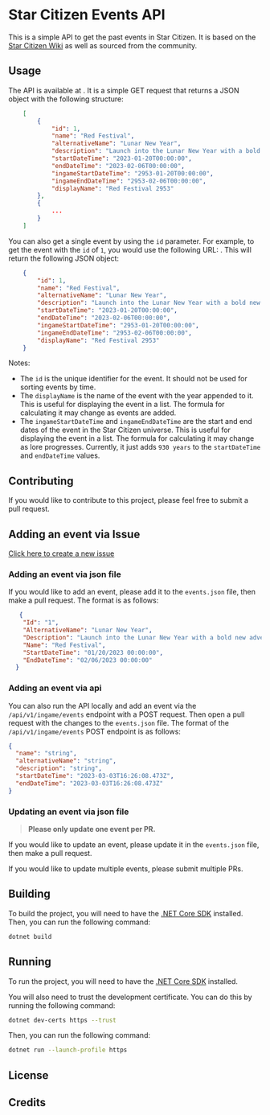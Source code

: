 # Star Citizen Events API
This is a simple API to get the past events in Star Citizen. It is based on the [Star Citizen Wiki](https://robertsspaceindustries.com/comm-link/spectrum-dispatch/16259-Star-Citizen-Events-API) as well as sourced from the community.

## Usage
The API is available at [](). It is a simple GET request that returns a JSON object with the following structure:

```json
    [
        {
            "id": 1,
            "name": "Red Festival",
            "alternativeName": "Lunar New Year",
            "description": "Launch into the Lunar New Year with a bold new adventure from January 20 through February 6.\n\nTo ring in a prosperous Year of the Rabbit here on Earth in 2023, and Year of the Rooster in 2953 Stanton, we're inviting you to celebrate the Red Festival with us. As is tradition throughout the UEE, red envelopes have been hidden across Stanton, and we're offering a variety of red and gold ship paints to tempt good fortune in the year ahead.",
            "startDateTime": "2023-01-20T00:00:00",
            "endDateTime": "2023-02-06T00:00:00",
            "ingameStartDateTime": "2953-01-20T00:00:00",
            "ingameEndDateTime": "2953-02-06T00:00:00",
            "displayName": "Red Festival 2953"
        },
        {
            ...
        }
    ]
```

You can also get a single event by using the `id` parameter. For example, to get the event with the `id` of `1`, you would use the following URL: [](). This will return the following JSON object:

```json
    {
        "id": 1,
        "name": "Red Festival",
        "alternativeName": "Lunar New Year",
        "description": "Launch into the Lunar New Year with a bold new adventure from January 20 through February 6.\n\nTo ring in a prosperous Year of the Rabbit here on Earth in 2023, and Year of the Rooster in 2953 Stanton, we're inviting you to celebrate the Red Festival with us. As is tradition throughout the UEE, red envelopes have been hidden across Stanton, and we're offering a variety of red and gold ship paints to tempt good fortune in the year ahead.",
        "startDateTime": "2023-01-20T00:00:00",
        "endDateTime": "2023-02-06T00:00:00",
        "ingameStartDateTime": "2953-01-20T00:00:00",
        "ingameEndDateTime": "2953-02-06T00:00:00",
        "displayName": "Red Festival 2953"
    }
```

Notes: 
- The `id` is the unique identifier for the event. It should not be used for sorting events by time.
- The `displayName` is the name of the event with the year appended to it. This is useful for displaying the event in a list. The formula for calculating it may change as events are added.
- The `ingameStartDateTime` and `ingameEndDateTime` are the start and end dates of the event in the Star Citizen universe. This is useful for displaying the event in a list. The formula for calculating it may change as lore progresses. Currently, it just adds `930 years` to the `startDateTime` and `endDateTime` values.

## Contributing
If you would like to contribute to this project, please feel free to submit a pull request. 

## Adding an event via Issue
[Click here to create a new issue](https://github.com/ntindle/star-citizen-events-api/issues/new?assignees=ntindle&labels=new%2Cevents&template=event_request.yaml&title=%5BNew+Event%5D%3A+)

### Adding an event via json file
If you would like to add an event, please add it to the `events.json` file, then make a pull request. The format is as follows:

```json
   {
    "Id": "1",
    "AlternativeName": "Lunar New Year",
    "Description": "Launch into the Lunar New Year with a bold new adventure from January 20 through February 6.\n\nTo ring in a prosperous Year of the Rabbit here on Earth in 2023, and Year of the Rooster in 2953 Stanton, we\u0027re inviting you to celebrate the Red Festival with us. As is tradition throughout the UEE, red envelopes have been hidden across Stanton, and we\u0027re offering a variety of red and gold ship paints to tempt good fortune in the year ahead.",
    "Name": "Red Festival",
    "StartDateTime": "01/20/2023 00:00:00",
    "EndDateTime": "02/06/2023 00:00:00"
  }
```

### Adding an event via api
You can also run the API locally and add an event via the `/api/v1/ingame/events` endpoint with a POST request. Then open a pull request with the changes to the `events.json` file. The format of the `/api/v1/ingame/events` POST endpoint is as follows:

```json
{
  "name": "string",
  "alternativeName": "string",
  "description": "string",
  "startDateTime": "2023-03-03T16:26:08.473Z",
  "endDateTime": "2023-03-03T16:26:08.473Z"
}
```

### Updating an event via json file
> **Please only update one event per PR.** 

If you would like to update an event, please update it in the `events.json` file, then make a pull request. 

If you would like to update multiple events, please submit multiple PRs.


## Building
To build the project, you will need to have the [.NET Core SDK](https://dotnet.microsoft.com/download) installed. Then, you can run the following command:

```bash
dotnet build
```

## Running
To run the project, you will need to have the [.NET Core SDK](https://dotnet.microsoft.com/download) installed. 

You will also need to trust the development certificate. You can do this by running the following command:

```bash
dotnet dev-certs https --trust
```

Then, you can run the following command:

```bash
dotnet run --launch-profile https
```

## License


## Credits
